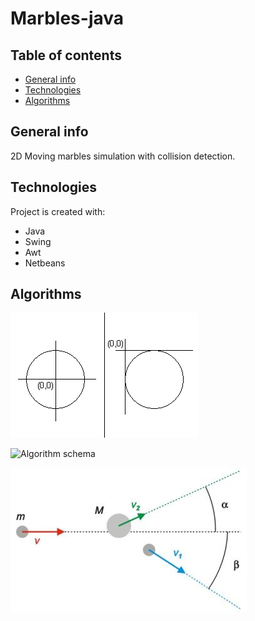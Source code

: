 # Marbles-java


## Table of contents
* [General info](#general-info)
* [Technologies](#technologies)
* [Algorithms](#algorithms)


## General info
2D Moving marbles simulation with collision detection.
	
## Technologies
Project is created with:
* Java 
* Swing
* Awt
* Netbeans

## Algorithms

![Algorithm schema](./images/circle_not_central.png)

![Algorithm schema](./images/colilsion_wall.jpeg)

![Algorithm schema](./images/collision_not_central.jpg)
